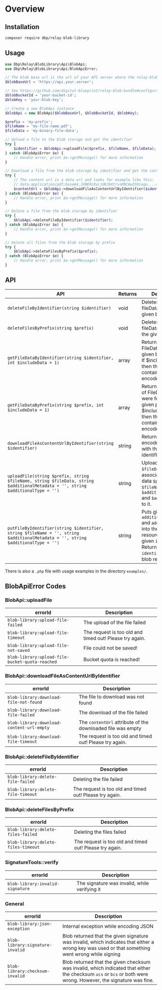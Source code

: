 # Overview

## Installation

```bash
composer require dbp/relay-blob-library
```

## Usage

```php
use Dbp\Relay\BlobLibrary\Api\BlobApi;
use Dbp\Relay\BlobLibrary\Api/BlobApiError;

// The blob base url is the url of your API server where the relay-blob-bundle is installed
$blobBaseUrl = 'https://api.your.server';

// See https://github.com/digital-blueprint/relay-blob-bundle#configuration for more information about the blob bucket id and key
$blobBucketId = 'your-bucket-id';
$blobKey = 'your-blob-key';

// Create a new BlobApi instance
$blobApi = new BlobApi($blobBaseUrl, $blobBucketId, $blobKey);

$prefix = 'my-prefix';
$fileName = 'my-file-name.pdf';
$fileData = 'my-binary-file-data';

// Upload a file to the blob storage and get the identifier
try {
    $identifier = $blobApi->uploadFile($prefix, $fileName, $fileData);
} catch (BlobApiError $e) {
    // Handle error, print $e->getMessage() for more information
}

// Download a file from the blob storage by identifier and get the content url
try {
    // The content url is a data url and looks for example like this:
    // data:application/pdf;base64,JVBERi0xLjUKJbXtrvsKNCAwIG9iago....= 
    $contentUrl = $blobApi->downloadFileAsContentUrlByIdentifier($identifier);
} catch (BlobApiError $e) {
    // Handle error, print $e->getMessage() for more information
}

// Delete a file from the blob storage by identifier
try {
    $blobApi->deleteFileByIdentifier($identifier);
} catch (BlobApiError $e) {
    // Handle error, print $e->getMessage() for more information
}

// Delete all files from the blob storage by prefix
try {
    $blobApi->deleteFilesByPrefix($prefix);
} catch (BlobApiError $e) {
    // Handle error, print $e->getMessage() for more information
}
```

## API
| API                                                                                                                             | Returns | Description                                                                                                                                                        |
|---------------------------------------------------------------------------------------------------------------------------------|---------|--------------------------------------------------------------------------------------------------------------------------------------------------------------------|
| `deleteFileByIdentifier(string $identifier)`                                                                                    | void    | Deletes the blob fileData with the given blob identifier                                                                                                           |
| `deleteFilesByPrefix(string $prefix)`                                                                                           | void    | Deletes the blob fileDatas that have the given blob prefix                                                                                                         |
| `getFileDataByIdentifier(string $identifier, int $includeData = 1)`                                                             | array   | Returns the whole FileData with the given blob identifier. If $includeData=1, then the contentUrl contains the base64 encoded binary file.                         |
| `getFileDataByPrefix(string $prefix, int $includeData = 1)`                                                                     | array   | Returns a collection of FileDatas that were found in the given prefix. If $includeData=1, then the contentUrl contains the base64 encoded binary file.             |
| `downloadFileAsContentUrlByIdentifier(string $identifier)`                                                                      | string  | Returns the base64 encoded fileData with the given blob identifier                                                                                                 |
| `uploadFile(string $prefix, string $fileName, string $fileData, string $additionalMetadata = '', string $additionalType = '')`  | string  | Uploads the given `$fileData` and associates the given data `$prefix`, `$fileName`, `$additionalMetadata` and `$additionalType` to it.                             |
| `putFileByIdentifier(string $identifier, string $fileName = '', string $additionalMetadata = '', string $additionalType = '')`  | string  | Puts given `fileName`, `additionalMetadata` and `additionalType` into the blob resource with the given `identifier`. Returns the `identifier` of the blob resource |

There is also a `.php` file with usage examples in the directory `examples/`.

## BlobApiError Codes

### BlobApi::uploadFile

| errorId                                         | Description                                             |
|-------------------------------------------------|---------------------------------------------------------|
| `blob-library:upload-file-failed`               | The upload of the file failed                           |
| `blob-library:upload-file-timeout`              | The request is too old and timed out! Please try again. |
| `blob-library:upload-file-not-saved`            | File could not be saved!                                |
| `blob-library:upload-file-bucket-quota-reached` | Bucket quota is reached!                                |

### BlobApi::downloadFileAsContentUrlByIdentifier

| errorId                                   | Description                                                 |
|-------------------------------------------|-------------------------------------------------------------|
| `blob-library:download-file-not-found`    | The file to download was not found                          |
| `blob-library:download-file-failed`       | The download of the file failed                             |
| `blob-library:download-content-url-empty` | The `contentUrl` attribute of the downloaded file was empty |
| `blob-library:download-file-timeout`      | The request is too old and timed out! Please try again.     |

### BlobApi::deleteFileByIdentifier

| errorId                            | Description                                             |
|------------------------------------|---------------------------------------------------------|
| `blob-library:delete-file-failed`  | Deleting the file failed                                |
| `blob-library:delete-file-timeout` | The request is too old and timed out! Please try again. |

### BlobApi::deleteFilesByPrefix

| errorId                             | Description                                             |
|-------------------------------------|---------------------------------------------------------|
| `blob-library:delete-files-failed`  | Deleting the files failed                               |
| `blob-library:delete-files-timeout` | The request is too old and timed out! Please try again. |

### SignatureTools::verify

| errorId                          | Description                                   |
|----------------------------------|-----------------------------------------------|
| `blob-library:invalid-signature` | The signature was invalid, while verifying it |

### General

| errorId                          | Description                                                                                                                                                     |
|----------------------------------|-----------------------------------------------------------------------------------------------------------------------------------------------------------------|
| `blob-library:json-exception`    | Internal exception while encoding JSON                                                                                                                          |
| `blob-library:signature-invalid` | Blob returned that the given signature was invalid, which indicates that either a wrong key was used or that something went wrong while signing                 |
| `blob-library:checksum-invalid`  | Blob returned that the given checksum was invalid, which indicated that either the checksum `ucs` or `bcs` or both were wrong. However, the signature was fine. |
